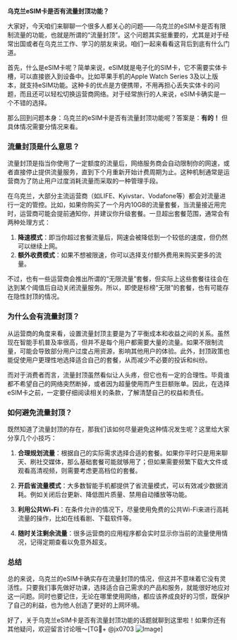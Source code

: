 **乌克兰eSIM卡是否有流量封顶功能？**

大家好，今天咱们来聊聊一个很多人都关心的问题——乌克兰的eSIM卡是否有限制流量的功能，也就是所谓的“流量封顶”。这个问题其实挺重要的，尤其是对于经常出国或者在乌克兰工作、学习的朋友来说。咱们一起来看看这背后到底有什么门道。

首先，什么是eSIM卡呢？简单来说，eSIM就是电子化的SIM卡，它不需要实体卡槽，可以直接嵌入到设备中。比如苹果手机的Apple Watch Series 3及以上版本，就支持eSIM功能。这种卡的优点是方便携带，不用再担心丢失实体卡的问题，而且还可以轻松切换运营商网络。对于经常旅行的人来说，eSIM卡确实是一个不错的选择。

那么回到问题本身：乌克兰的eSIM卡是否有流量封顶功能呢？答案是：**有的！** 但具体情况需要分情况来看。

### 流量封顶是什么意思？

流量封顶是指当你使用了一定额度的流量后，网络服务商会自动限制你的网速，或者直接停止提供流量服务，直到下个月重新开始计费周期为止。这种机制通常是运营商为了防止用户过度消耗流量而采取的一种管理手段。

在乌克兰，大部分主流运营商（如LIFE、Kyivstar、Vodafone等）都会对流量进行一定的管控。比如，如果你购买了一个月内10GB的流量套餐，当流量接近用完时，运营商可能会提前通知你，并建议你升级套餐。一旦超出套餐范围，通常会有两种处理方式：

1. **降速模式**：即当你超过套餐流量后，网速会被降低到一个较低的速度，但仍然可以继续上网。
2. **额外收费模式**：如果不想被限速，你可以选择支付额外费用来购买更多的流量。

不过，也有一些运营商会推出所谓的“无限流量”套餐，但实际上这些套餐往往会在达到某个阈值后自动关闭流量服务。所以，即使是标榜“无限”的套餐，也有可能存在隐性封顶的情况。

### 为什么会有流量封顶？

从运营商的角度来看，设置流量封顶主要是为了平衡成本和收益之间的关系。虽然现在智能手机普及率很高，但并不是每个用户都需要大量的流量。如果不限制流量，可能会导致部分用户过度占用资源，影响其他用户的体验。此外，封顶政策也能促使用户更理性地选择适合自己的套餐，从而减少不必要的投诉和纠纷。

而对于消费者而言，流量封顶虽然看似让人头疼，但它也有一定的合理性。毕竟谁都不希望自己的网络突然断掉，或者因为超量使用而产生巨额账单。因此，在选择eSIM卡之前，一定要仔细阅读相关的条款，了解清楚自己的权益和责任。

### 如何避免流量封顶？

既然知道了流量封顶的存在，那我们该如何尽量避免这种情况发生呢？这里给大家分享几个小技巧：

1. **合理规划流量**：根据自己的实际需求选择合适的套餐。如果你平时只是用来聊天、刷社交媒体，那么基础套餐可能就够用了；但如果需要频繁下载大文件或观看高清视频，则需要考虑更高档位的套餐。
   
2. **开启省流量模式**：大多数智能手机都提供了省流量模式，可以有效减少数据消耗。例如关闭后台更新、降低图片质量、禁用自动播放等功能。

3. **利用公共Wi-Fi**：在条件允许的情况下，尽量使用免费的公共Wi-Fi来进行高耗流量的操作，比如在线看剧、下载软件等。

4. **随时关注剩余流量**：很多运营商的应用程序都会实时显示你当前的流量使用情况，记得定期查看以免意外超支。

### 总结

总的来说，乌克兰的eSIM卡确实存在流量封顶的情况，但这并不意味着它没有灵活性。只要我们事先做好功课，选择适合自己需求的产品和服务，就能很好地应对这一问题。同时也要记住，无论在哪里使用网络，都应该养成良好的习惯，既保护了自己的利益，也为他人创造了更好的上网环境。

好了，关于乌克兰eSIM卡是否有流量封顶功能的话题就聊到这里啦！如果你还有其他疑问，欢迎留言讨论哦～[TG💪+ @jx0703 ![Image](https://github.com/user-attachments/assets/dbca1d08-cadb-493c-b0ec-ad6f7a83f270)]